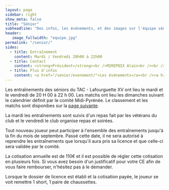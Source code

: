 ```yaml
---
layout: page
sidebar: right
show_meta: false
title: "Sénior"
subheadline: "Des infos, les événements, et des images sur l'équipe sénior"
header:
   image_fullwidth: "equipe.jpg"
permalink: "/senior/"
sides:
  - title: Entraînement
    content: Mardi / Vendredi 20h00 à 22h00
  - title: Contact
    content: <strong>Président</strong><br />MIREPOIX Alain<br /><br /><strong>Entraîneur</strong><br />REVEILLE Éric<br />VILLENAVE Yann<br />
  - title: Plus d'infos
    content: <a href="/senior/evenement/">Les événements</a><br /><a href="/senior/classement/">Le classement et les résultats</a><br /> <a href="/senior/photo/">Les photos</a><br /><a href="/senior/billet/">Les billets</a>
---
```

Les entraînements des séniors du TAC - Lafourguette XV ont lieu le mardi et le vendredi de 20 H 00 à 22 h 00. Les matchs ont lieu les dimanches suivant le calendrier définit par le comité Midi-Pyrénée. Le classement et les matchs sont disponibes sur la [page suivante](/senior/classement/).

La mardi les entraînements sont suivis d'un repas fait par les vétérans du club et le vendredi le club organise repas et soirées. 

Tout nouveau joueur peut participer à l'ensemble des entraînements jusqu'à la fin du mois de septembre. Passé cette date, il ne sera autorisé à reprendre les entraînements que lorsqu'il aura pris sa licence et que celle-ci sera validée par le comité.

La cotisation annuelle est de 110€ et il est possible de régler cette cotisation en plusieurs fois. Si vous avez besoin d'un justificatif pour votre CE afin de vous faire rembourser, n'hésitez pas à le demander.

Lorsque le dossier de licence est établi et la cotisation payée, le joueur se voit remettre 1 short, 1 paire de chaussettes.
